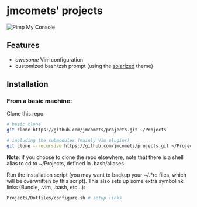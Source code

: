 jmcomets' projects
==================

![Pimp My Console](../../blob/master/Misc/pimp-my-console.png?raw=true)

## Features

- *awesome* Vim configuration
- customized bash/zsh prompt (using the [solarized][] theme)

## Installation

### From a basic machine:

Clone this repo:

```bash
# basic clone
git clone https://github.com/jmcomets/projects.git ~/Projects

# including the submodules (mainly Vim plugins)
git clone --recursive https://github.com/jmcomets/projects.git ~/Projects
```

__Note__: if you choose to clone the repo elsewhere, note that there is a
shell alias to cd to ~/Projects, defined in .bash/aliases.

Run the installation script (you may want to backup your ~/.\*rc files,
which will be overwritten by this script). This also sets up some extra
symbolink links (Bundle, .vim, .bash, etc...):

```bash
Projects/Dotfiles/configure.sh # setup links
```

[solarized]: https://github.com/altercation/solarized
